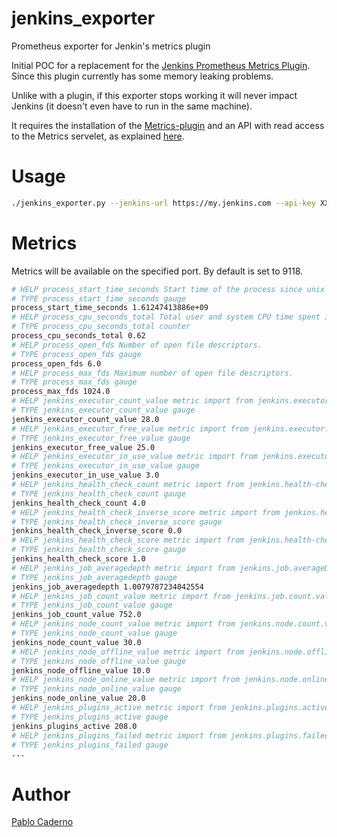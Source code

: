 # jenkins_exporter
Prometheus exporter for Jenkin's metrics plugin

Initial POC for a replacement for the [Jenkins Prometheus Metrics Plugin](https://plugins.jenkins.io/prometheus/). Since this plugin currently has some memory leaking problems.

Unlike with a plugin, if this exporter stops working it will never impact Jenkins (it doesn't even have to run in the same machine).

It requires the installation of the [Metrics-plugin](https://github.com/jenkinsci/metrics-plugin) and an API with read access to the Metrics servelet, as explained [here](https://plugins.jenkins.io/metrics/).

# Usage
```bash
./jenkins_exporter.py --jenkins-url https://my.jenkins.com --api-key XXXXXXX
```
# Metrics

Metrics will be available on the specified port. By default is set to 9118.
```bash
# HELP process_start_time_seconds Start time of the process since unix epoch in seconds.
# TYPE process_start_time_seconds gauge
process_start_time_seconds 1.61247413886e+09
# HELP process_cpu_seconds_total Total user and system CPU time spent in seconds.
# TYPE process_cpu_seconds_total counter
process_cpu_seconds_total 0.62
# HELP process_open_fds Number of open file descriptors.
# TYPE process_open_fds gauge
process_open_fds 6.0
# HELP process_max_fds Maximum number of open file descriptors.
# TYPE process_max_fds gauge
process_max_fds 1024.0
# HELP jenkins_executor_count_value metric import from jenkins.executor.count.value
# TYPE jenkins_executor_count_value gauge
jenkins_executor_count_value 28.0
# HELP jenkins_executor_free_value metric import from jenkins.executor.free.value
# TYPE jenkins_executor_free_value gauge
jenkins_executor_free_value 25.0
# HELP jenkins_executor_in_use_value metric import from jenkins.executor.in-use.value
# TYPE jenkins_executor_in_use_value gauge
jenkins_executor_in_use_value 3.0
# HELP jenkins_health_check_count metric import from jenkins.health-check.count
# TYPE jenkins_health_check_count gauge
jenkins_health_check_count 4.0
# HELP jenkins_health_check_inverse_score metric import from jenkins.health-check.inverse-score
# TYPE jenkins_health_check_inverse_score gauge
jenkins_health_check_inverse_score 0.0
# HELP jenkins_health_check_score metric import from jenkins.health-check.score
# TYPE jenkins_health_check_score gauge
jenkins_health_check_score 1.0
# HELP jenkins_job_averagedepth metric import from jenkins.job.averageDepth
# TYPE jenkins_job_averagedepth gauge
jenkins_job_averagedepth 1.0079787234042554
# HELP jenkins_job_count_value metric import from jenkins.job.count.value
# TYPE jenkins_job_count_value gauge
jenkins_job_count_value 752.0
# HELP jenkins_node_count_value metric import from jenkins.node.count.value
# TYPE jenkins_node_count_value gauge
jenkins_node_count_value 30.0
# HELP jenkins_node_offline_value metric import from jenkins.node.offline.value
# TYPE jenkins_node_offline_value gauge
jenkins_node_offline_value 10.0
# HELP jenkins_node_online_value metric import from jenkins.node.online.value
# TYPE jenkins_node_online_value gauge
jenkins_node_online_value 20.0
# HELP jenkins_plugins_active metric import from jenkins.plugins.active
# TYPE jenkins_plugins_active gauge
jenkins_plugins_active 208.0
# HELP jenkins_plugins_failed metric import from jenkins.plugins.failed
# TYPE jenkins_plugins_failed gauge
...
```

# Author

[Pablo Caderno](https://github.com/kadern0)

